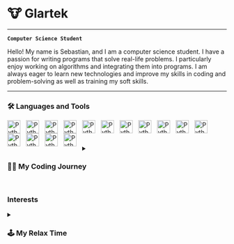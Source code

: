 # 🐮  Glartek
---
**`Computer Science Student`**

Hello! My name is Sebastian, and I am a computer science student. I have a passion for writing programs that solve real-life problems. I particularly enjoy working on algorithms and integrating them into programs. I am always eager to learn new technologies and improve my skills in coding and problem-solving as well as training my soft skills.

---
### 🛠️ Languages and Tools
<img align="left" alt="Python" width="30px" style="padding-right:10px;" src="https://cdn.jsdelivr.net/gh/devicons/devicon@latest/icons/python/python-original.svg"/>
<img align="left" alt="Python" width="30px" style="padding-right:10px;" src="https://cdn.jsdelivr.net/gh/devicons/devicon@latest/icons/pycharm/pycharm-original.svg"/>
<img align="left" alt="Python" width="30px" style="padding-right:10px;" src="https://cdn.jsdelivr.net/gh/devicons/devicon@latest/icons/numpy/numpy-original.svg"/>
<img align="left" alt="Python" width="30px" style="padding-right:10px;" src="https://cdn.jsdelivr.net/gh/devicons/devicon@latest/icons/jupyter/jupyter-original.svg"/>
<img align="left" alt="Python" width="30px" style="padding-right:10px;" src="https://cdn.jsdelivr.net/gh/devicons/devicon@latest/icons/pandas/pandas-original.svg"/>
<img align="left" alt="Python" width="30px" style="padding-right:10px;" src="https://cdn.jsdelivr.net/gh/devicons/devicon@latest/icons/tensorflow/tensorflow-original.svg"/>
<img align="left" alt="Python" width="30px" style="padding-right:10px;" src="https://cdn.jsdelivr.net/gh/devicons/devicon@latest/icons/godot/godot-original.svg"/>
<img align="left" alt="Python" width="30px" style="padding-right:10px;" src="https://cdn.jsdelivr.net/gh/devicons/devicon@latest/icons/java/java-original.svg"/>
<img align="left" alt="Python" width="30px" style="padding-right:10px;" src="https://cdn.jsdelivr.net/gh/devicons/devicon@latest/icons/intellij/intellij-original.svg"/>
<img align="left" alt="Python" width="30px" style="padding-right:10px;" src="https://cdn.jsdelivr.net/gh/devicons/devicon@latest/icons/vscode/vscode-original.svg"/>
<img align="left" alt="Python" width="30px" style="padding-right:10px;" src="https://cdn.jsdelivr.net/gh/devicons/devicon@latest/icons/linux/linux-original.svg"/>
<img align="left" alt="Python" width="30px" style="padding-right:10px;" src="https://cdn.jsdelivr.net/gh/devicons/devicon@latest/icons/latex/latex-original.svg"/>
<img align="left" alt="Python" width="30px" style="padding-right:10px;" src="https://cdn.jsdelivr.net/gh/devicons/devicon@latest/icons/cplusplus/cplusplus-original.svg"/> 
<img align="left" alt="Python" width="30px" style="padding-right:10px;" src="https://cdn.jsdelivr.net/gh/devicons/devicon@latest/icons/git/git-original.svg"/> 
<img align="left" alt="Python" width="30px" style="padding-right:10px;" src="https://cdn.jsdelivr.net/gh/devicons/devicon@latest/icons/ubuntu/ubuntu-original.svg"/>
<br />

#

<!--
### 📊 Stats

![Forrest's GitHub stats](https://github-readme-stats.vercel.app/api?username=glartek2&show_icons=true&theme=dracula)

<!-- ![GitHub Streak](https://streak-stats.demolab.com?user=glartek2&theme=dracula&border_radius=4.5) -->

<details>
 <summary><h3>👨‍💻 My Coding Journey</h3></summary>
    My journey into coding began in middle school when I initially joined a computer science class for its Photoshop course. However, I quickly became captivated by coding after our teacher posed algorithm questions to students from other courses. I love a good puzzle, and this sparked my interest in programming.
    For a couple of years, I delved deeply into problem-solving and math, almost completely pausing my coding activities. When the time came to choose a career path, I realized that creating and integrating real-life solutions was more exciting to me than theoretical calculations. Now, after two years of college, I am pursuing my Computer Science degree with a focus on algorithms.
</details>


#

### Interests
<details>
  <summary><h3> 🕹️ My Relax Time </h3></summary>
I am a huge fan of Souls games, with Sekiro being my favorite. These games teach patience and determination to overcome obstacles. I also enjoy playing Minecraft, where I can unleash my creativity or simply relax and immerse myself in a good story. This love for engaging narratives extends to books and movies as well.

Gaming is also a way for me to connect with my long-distance friends. Additionally, like most people, I enjoy listening to music, particularly soundtracks from games and movies I've experienced. Music helps me focus while working.

Another passion of mine is gastronomy. While I don't cook often, I love watching and reading about cooking techniques and products from different countries. Learning about various food cultures fascinates me, and I dream of traveling to these countries to try their local cuisine and do some sightseeing.

</details>
